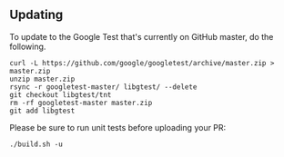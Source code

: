 ## Updating

To update to the Google Test that's currently on GitHub master, do the following.

```
curl -L https://github.com/google/googletest/archive/master.zip > master.zip
unzip master.zip
rsync -r googletest-master/ libgtest/ --delete
git checkout libgtest/tnt
rm -rf googletest-master master.zip
git add libgtest
```

Please be sure to run unit tests before uploading your PR:

```
./build.sh -u
```
